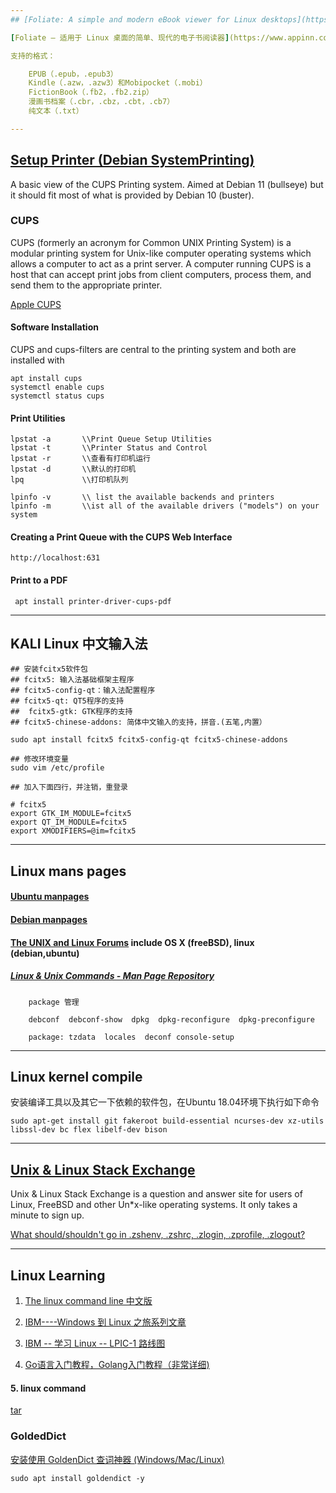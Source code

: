 ```yaml
---
## [Foliate: A simple and modern eBook viewer for Linux desktops](https://johnfactotum.github.io/foliate/)

[Foliate – 适用于 Linux 桌面的简单、现代的电子书阅读器](https://www.appinn.com/foliate-for-linux/)

支持的格式：

    EPUB（.epub，.epub3）
    Kindle（.azw，.azw3）和Mobipocket（.mobi）
    FictionBook（.fb2，.fb2.zip）
    漫画书档案（.cbr，.cbz，.cbt，.cb7）
    纯文本（.txt）

---
```

## [Setup Printer (Debian SystemPrinting)](https://wiki.debian.org/SystemPrinting)

A basic view of the CUPS Printing system. Aimed at Debian 11 (bullseye) but it should fit most of what is provided by Debian 10 (buster). 

### CUPS

CUPS (formerly an acronym for Common UNIX Printing System) is a modular printing system for Unix-like computer operating systems which allows a computer to act as a print server. A computer running CUPS is a host that can accept print jobs from client computers, process them, and send them to the appropriate printer. 

[Apple CUPS](https://github.com/apple/cups)


#### Software Installation

CUPS and cups-filters are central to the printing system and both are installed with
```
apt install cups
systemctl enable cups
systemctl status cups
```
#### Print Utilities
```
lpstat -a       \\Print Queue Setup Utilities
lpstat -t       \\Printer Status and Control
lpstat -r       \\查看有打印机运行
lpstat -d       \\默认的打印机
lpq             \\打印机队列 

lpinfo -v       \\ list the available backends and printers
lpinfo -m       \\ist all of the available drivers ("models") on your system

```
#### Creating a Print Queue with the CUPS Web Interface
```
http://localhost:631 
```
#### Print to a PDF
```
 apt install printer-driver-cups-pdf
```

---
## KALI Linux 中文输入法

```
## 安装fcitx5软件包
## fcitx5: 输入法基础框架主程序
## fcitx5-config-qt：输入法配置程序
## fcitx5-qt: QT5程序的支持 
##  fcitx5-gtk: GTK程序的支持 
## fcitx5-chinese-addons: 简体中文输入的支持，拼音.(五笔,内置）

sudo apt install fcitx5 fcitx5-config-qt fcitx5-chinese-addons

## 修改环境变量
sudo vim /etc/profile

## 加入下面四行，并注销，重登录

# fcitx5
export GTK_IM_MODULE=fcitx5
export QT_IM_MODULE=fcitx5
export XMODIFIERS=@im=fcitx5
```

---
## Linux mans pages

#### [Ubuntu manpages](https://manpages.ubuntu.com/)

#### [Debian manpages](https://manpages.debian.org/)

#### [The UNIX and Linux Forums](https://www.unix.com/) include OS X (freeBSD), linux (debian,ubuntu)
##### [Linux & Unix Commands - Man Page Repository](https://www.unix.com/man-page-repository.php)

        package 管理
        
        debconf  debconf-show  dpkg  dpkg-reconfigure  dpkg-preconfigure
        
        package: tzdata  locales  deconf console-setup

---
## Linux kernel compile

安装编译工具以及其它一下依赖的软件包，在Ubuntu 18.04环境下执行如下命令
```
sudo apt-get install git fakeroot build-essential ncurses-dev xz-utils libssl-dev bc flex libelf-dev bison
```
---
## [Unix & Linux Stack Exchange](https://unix.stackexchange.com)

Unix & Linux Stack Exchange is a question and answer site for users of Linux, FreeBSD and other Un*x-like operating systems. It only takes a minute to sign up.

[What should/shouldn't go in .zshenv, .zshrc, .zlogin, .zprofile, .zlogout?](https://unix.stackexchange.com/questions/71253/what-should-shouldnt-go-in-zshenv-zshrc-zlogin-zprofile-zlogout)

---
## Linux Learning

 1.  [The linux command line 中文版](https://www.kancloud.cn/thinkphp/linux-command-line/39431)
 
 2.  [IBM----Windows 到 Linux 之旅系列文章](https://www.ibm.com/developerworks/cn/linux/l-roadmap/index.html)
 
 3.  [IBM -- 学习 Linux -- LPIC-1 路线图](https://www.ibm.com/developerworks/cn/linux/l-lpic1-v3-map/)
 
 4.  [Go语言入门教程，Golang入门教程（非常详细)](http://c.biancheng.net/golang/)
 
 ####  5.  linux command
         
   [tar](https://www.jianshu.com/p/b91d7491381b)
   
### GoldedDict

[安装使用 GoldenDict 查词神器 (Windows/Mac/Linux)](https://www.jianshu.com/p/b6b2c1d78d7c)

`sudo apt install goldendict -y`

